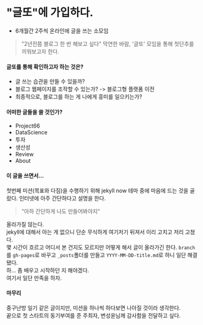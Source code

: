 # "글또"에 가입하다.

- 6개월간 2주씩 온라인에 글을 쓰는 소모임

> "2년전쯤 블로그 한 번 해보고 싶다" 막연한 바람, '글또' 모임을 통해 첫단추를 끼워보고자 한다.

#### 글또를 통해 확인하고자 하는 것은?
- 글 쓰는 습관을 만들 수 있을까?
- 블로그 웹페이지를 조작할 수 있는가? -> 블로그형 플랫폼 이전
- 최종적으로, 블로그를 하는 게 나에게 흥미를 일으키는가?

#### 어떠한 글들을 쓸 것인가?
- Project66
- DataScience
- 투자
- 생산성
- Review
- About

#### 이 글을 쓰면서...
첫번째 미션(목표와 다짐)을 수행하기 위해 jekyll now 테마 중에 마음에 드는 것을 골랐다.
인터넷에 아주 간단하다고 설명을 한다. 
> "아하 간단하게 나도 만들어봐야지"

올라가질 않는다.  
jekyll에 대해서 아는 게 없으니 단순 무식하게 여기저기 뒤져서 이리 고치고 저리 고쳤다.  
몇 시간이 흐르고 어디서 본 건지도 모르지만 어떻게 해서 글이 올라가긴 한다. 
`branch`를 `gh-pages`로 바꾸고 `_posts`폴더를 만들고 `YYYY-MM-DD-title.md`로 하니 일단 해결 됐다.  
하... 좀 배우고 시작하던 지 해야겠다.   
여기서 일단 만족을 하자.  

#### 마무리
중구난방 일기 같은 글이지만, 미션을 하나씩 하다보면 나아질 것이라 생각한다.  
끝으로 첫 스타트의 동기부여를 준 주최자, 변성윤님께 감사함을 전달하고 싶다.



